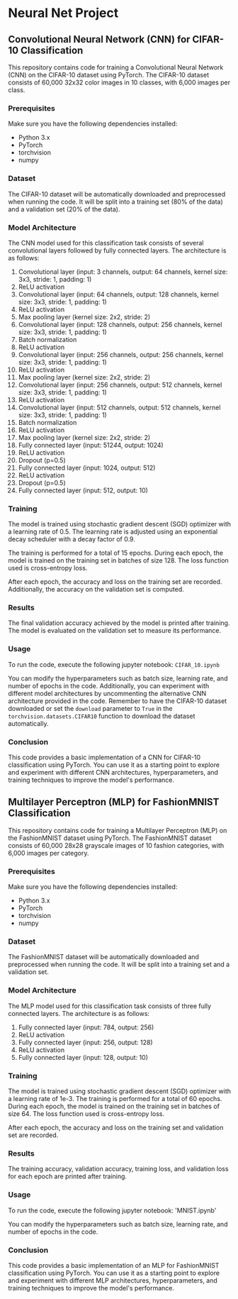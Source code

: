 # Neural Net Project

## Convolutional Neural Network (CNN) for CIFAR-10 Classification

This repository contains code for training a Convolutional Neural Network (CNN) on the CIFAR-10 dataset using PyTorch. The CIFAR-10 dataset consists of 60,000 32x32 color images in 10 classes, with 6,000 images per class.

### Prerequisites

Make sure you have the following dependencies installed:

- Python 3.x
- PyTorch
- torchvision
- numpy

### Dataset

The CIFAR-10 dataset will be automatically downloaded and preprocessed when running the code. It will be split into a training set (80% of the data) and a validation set (20% of the data).

### Model Architecture

The CNN model used for this classification task consists of several convolutional layers followed by fully connected layers. The architecture is as follows:

1. Convolutional layer (input: 3 channels, output: 64 channels, kernel size: 3x3, stride: 1, padding: 1)
2. ReLU activation
3. Convolutional layer (input: 64 channels, output: 128 channels, kernel size: 3x3, stride: 1, padding: 1)
4. ReLU activation
5. Max pooling layer (kernel size: 2x2, stride: 2)
6. Convolutional layer (input: 128 channels, output: 256 channels, kernel size: 3x3, stride: 1, padding: 1)
7. Batch normalization
8. ReLU activation
9. Convolutional layer (input: 256 channels, output: 256 channels, kernel size: 3x3, stride: 1, padding: 1)
10. ReLU activation
11. Max pooling layer (kernel size: 2x2, stride: 2)
12. Convolutional layer (input: 256 channels, output: 512 channels, kernel size: 3x3, stride: 1, padding: 1)
13. ReLU activation
14. Convolutional layer (input: 512 channels, output: 512 channels, kernel size: 3x3, stride: 1, padding: 1)
15. Batch normalization
16. ReLU activation
17. Max pooling layer (kernel size: 2x2, stride: 2)
18. Fully connected layer (input: 512*4*4, output: 1024)
19. ReLU activation
20. Dropout (p=0.5)
21. Fully connected layer (input: 1024, output: 512)
22. ReLU activation
23. Dropout (p=0.5)
24. Fully connected layer (input: 512, output: 10)

### Training

The model is trained using stochastic gradient descent (SGD) optimizer with a learning rate of 0.5. The learning rate is adjusted using an exponential decay scheduler with a decay factor of 0.9.

The training is performed for a total of 15 epochs. During each epoch, the model is trained on the training set in batches of size 128. The loss function used is cross-entropy loss.

After each epoch, the accuracy and loss on the training set are recorded. Additionally, the accuracy on the validation set is computed.

### Results

The final validation accuracy achieved by the model is printed after training. The model is evaluated on the validation set to measure its performance.

### Usage

To run the code, execute the following jupyter notebook: `CIFAR_10.ipynb`

You can modify the hyperparameters such as batch size, learning rate, and number of epochs in the code. Additionally, you can experiment with different model architectures by uncommenting the alternative CNN architecture provided in the code.
Remember to have the CIFAR-10 dataset downloaded or set the `download` parameter to `True` in the `torchvision.datasets.CIFAR10` function to download the dataset automatically.

### Conclusion

This code provides a basic implementation of a CNN for CIFAR-10 classification using PyTorch. You can use it as a starting point to explore and experiment with different CNN architectures, hyperparameters, and training techniques to improve the model's performance.

## Multilayer Perceptron (MLP) for FashionMNIST Classification

This repository contains code for training a Multilayer Perceptron (MLP) on the FashionMNIST dataset using PyTorch. The FashionMNIST dataset consists of 60,000 28x28 grayscale images of 10 fashion categories, with 6,000 images per category.

### Prerequisites

Make sure you have the following dependencies installed:

- Python 3.x
- PyTorch
- torchvision
- numpy

### Dataset

The FashionMNIST dataset will be automatically downloaded and preprocessed when running the code. It will be split into a training set and a validation set.

### Model Architecture

The MLP model used for this classification task consists of three fully connected layers. The architecture is as follows:

1. Fully connected layer (input: 784, output: 256)
2. ReLU activation
3. Fully connected layer (input: 256, output: 128)
4. ReLU activation
5. Fully connected layer (input: 128, output: 10)

### Training

The model is trained using stochastic gradient descent (SGD) optimizer with a learning rate of 1e-3. The training is performed for a total of 60 epochs. During each epoch, the model is trained on the training set in batches of size 64. The loss function used is cross-entropy loss.

After each epoch, the accuracy and loss on the training set and validation set are recorded.

### Results

The training accuracy, validation accuracy, training loss, and validation loss for each epoch are printed after training.

### Usage

To run the code, execute the following jupyter notebook: 'MNIST.ipynb'

You can modify the hyperparameters such as batch size, learning rate, and number of epochs in the code.

### Conclusion

This code provides a basic implementation of an MLP for FashionMNIST classification using PyTorch. You can use it as a starting point to explore and experiment with different MLP architectures, hyperparameters, and training techniques to improve the model's performance.
